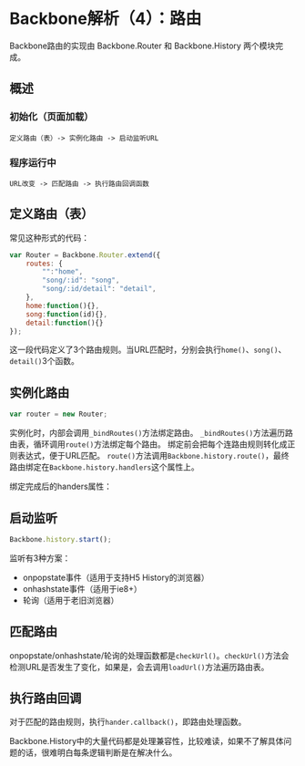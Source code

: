 # Backbone解析（4）：路由

Backbone路由的实现由 Backbone.Router 和 Backbone.History 两个模块完成。 

## 概述
### 初始化（页面加载）

```flow
定义路由（表）-> 实例化路由 -> 启动监听URL
```

### 程序运行中

```flow
URL改变 -> 匹配路由 -> 执行路由回调函数

```

## 定义路由（表）
常见这种形式的代码：
```js
var Router = Backbone.Router.extend({
    routes: {
        "":"home",
        "song/:id": "song",
        "song/:id/detail": "detail",
    },
    home:function(){},
    song:function(id){},
    detail:function(){}
});
```

这一段代码定义了3个路由规则。当URL匹配时，分别会执行`home()`、`song()`、`detail()`3个函数。

## 实例化路由
```js
var router = new Router;
```

实例化时，内部会调用`_bindRoutes()`方法绑定路由。
`_bindRoutes()`方法遍历路由表，循环调用`route()`方法绑定每个路由。
绑定前会把每个连路由规则转化成正则表达式，便于URL匹配。
`route()`方法调用`Backbone.history.route()`，最终路由绑定在`Backbone.history.handlers`这个属性上。

绑定完成后的handers属性：
 
## 启动监听
```js
Backbone.history.start();
```

监听有3种方案：
- onpopstate事件（适用于支持H5 History的浏览器）
- onhashstate事件（适用于ie8+）
- 轮询（适用于老旧浏览器）

## 匹配路由
onpopstate/onhashstate/轮询的处理函数都是`checkUrl()`。`checkUrl()`方法会检测URL是否发生了变化，如果是，会去调用`loadUrl()`方法遍历路由表。

## 执行路由回调
对于匹配的路由规则，执行`hander.callback()`，即路由处理函数。


Backbone.History中的大量代码都是处理兼容性，比较难读，如果不了解具体问题的话，很难明白每条逻辑判断是在解决什么。